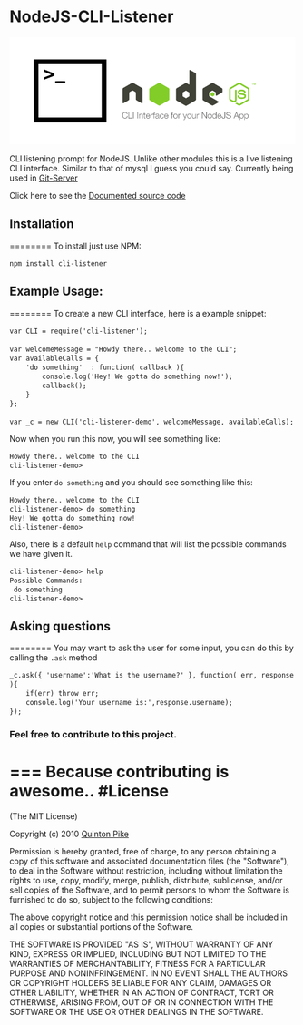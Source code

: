NodeJS-CLI-Listener
===================
![image](header.png)

CLI listening prompt for NodeJS. Unlike other modules this is a live listening CLI interface. Similar to that of mysql I guess you could say. Currently being used in [Git-Server](https://github.com/qrpike/NodeJS-Git-Server)

Click here to see the [Documented source code](http://qrpike.github.io/NodeJS-CLI-Listener/cli.coffee.html)

## Installation
========
To install just use NPM:
	
	npm install cli-listener

## Example Usage:
========
To create a new CLI interface, here is a example snippet:

	var CLI = require('cli-listener');
	
	var welcomeMessage = "Howdy there.. welcome to the CLI";
	var availableCalls = {
		'do something'	: function( callback ){
			console.log('Hey! We gotta do something now!');
			callback();
		}
	};
	
	var _c = new CLI('cli-listener-demo', welcomeMessage, availableCalls);

Now when you run this now, you will see something like:

	Howdy there.. welcome to the CLI
	cli-listener-demo> 

If you enter `do something` and you should see something like this:

	Howdy there.. welcome to the CLI
	cli-listener-demo> do something
	Hey! We gotta do something now!
	cli-listener-demo> 

Also, there is a default `help` command that will list the possible commands we have given it.

	cli-listener-demo> help
	Possible Commands: 
	 do something
	cli-listener-demo> 

## Asking questions
========
You may want to ask the user for some input, you can do this by calling the `.ask` method

	_c.ask({ 'username':'What is the username?' }, function( err, response ){
		if(err) throw err;
		console.log('Your username is:',response.username);
	});

### Feel free to contribute to this project.
===
Because contributing is awesome..
#License
=========
(The MIT License)

Copyright (c) 2010 [Quinton Pike](https://twitter.com/QuintonPike)

Permission is hereby granted, free of charge, to any person obtaining a copy of this software and associated documentation files (the "Software"), to deal in the Software without restriction, including without limitation the rights to use, copy, modify, merge, publish, distribute, sublicense, and/or sell copies of the Software, and to permit persons to whom the Software is furnished to do so, subject to the following conditions:

The above copyright notice and this permission notice shall be included in all copies or substantial portions of the Software.

THE SOFTWARE IS PROVIDED "AS IS", WITHOUT WARRANTY OF ANY KIND, EXPRESS OR IMPLIED, INCLUDING BUT NOT LIMITED TO THE WARRANTIES OF MERCHANTABILITY, FITNESS FOR A PARTICULAR PURPOSE AND NONINFRINGEMENT. IN NO EVENT SHALL THE AUTHORS OR COPYRIGHT HOLDERS BE LIABLE FOR ANY CLAIM, DAMAGES OR OTHER LIABILITY, WHETHER IN AN ACTION OF CONTRACT, TORT OR OTHERWISE, ARISING FROM, OUT OF OR IN CONNECTION WITH THE SOFTWARE OR THE USE OR OTHER DEALINGS IN THE SOFTWARE.
